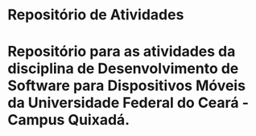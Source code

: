 <h1>Repositório de Atividades<h1/>
    Repositório para as atividades da disciplina de Desenvolvimento de Software para Dispositivos Móveis da Universidade Federal do Ceará - Campus Quixadá.  
